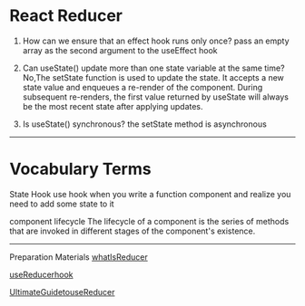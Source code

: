 # React Reducer

1. How can we ensure that an effect hook runs only once?
  pass an empty array as the second argument to the useEffect hook

2. Can useState() update more than one state variable at the same time?
 No,The setState function is used to update the state. It accepts a new state value and enqueues a re-render of the component.
During subsequent re-renders, the first value returned by useState will always be the most recent state after applying updates.

3. Is useState() synchronous?
 the setState method is asynchronous
_____________________________

 # Vocabulary Terms

 State Hook
  use hook when you write a function component and realize you need to add some state to it

 component lifecycle
  The lifecycle of a component is the series of methods that are invoked in different stages of the component's existence.

  ______________________________

  Preparation Materials
[whatIsReducer](https://www.robinwieruch.de/javascript-reducer/)

[useReducerhook](https://reactjs.org/docs/hooks-reference.html#usereducer)

[UltimateGuidetouseReducer](https://blog.logrocket.com/react-usereducer-hook-ultimate-guide/)
